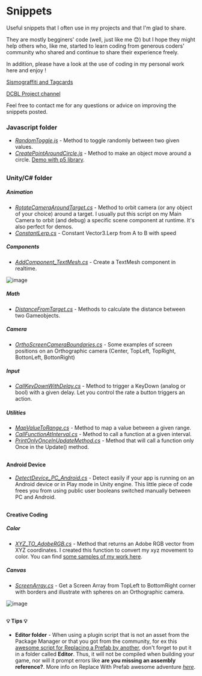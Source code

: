 # Snippets 
Useful snippets that I often use in my projects and that I'm glad to share. 

They are mostly begginers' code (well, just like me :blush:) but I hope they might help others who, like me, started to learn coding from generous coders' community who shared and continue to share their experience freely.

In addition, please have a look at the use of coding in my personal work here and enjoy ! 

[Sismograffiti and Tagcards](http://lefemmemademoiselle.tumblr.com/)

[DCBL Project channel](https://www.youtube.com/channel/UCUNX8-GVX5Q6I0nTqcFO0LQ)

Feel free to contact me for any questions or advice on improving the snippets posted.


### Javascript folder
- [*RandomToggle.js*](https://github.com/MlleDR/Snippets/blob/master/Javascript/RandomToggle.js) - Method to toggle randomly between two given values.
- [*CreatePointAroundCircle.js*](https://github.com/MlleDR/Snippets/blob/master/Javascript/CreatePointAroundCircle.js) - Method to make an object move around a circle. [Demo with p5 library](https://github.com/MlleDR/point-on-circle).


##


### Unity/C# folder
##### Animation
- [*RotateCameraAroundTarget.cs*](https://github.com/MlleDR/Snippets/blob/master/Unity/CSharp/RotateCameraAroundTarget.cs) - Method to orbit camera (or any object of your choice) around a target. I usually put this script on my Main Camera to orbit (and debug) a specific scene component at runtime. It's also perfect for demos.
- [*ConstantLerp.cs*](https://github.com/MlleDR/Snippets/blob/b3f8662d5cde929fbd08fffb7d1983073558af9c/Unity/CSharp/ConstantLerp.cs) - Constant Vector3.Lerp from A to B with speed

##### Components
- [*AddComponent_TextMesh.cs*](https://github.com/MlleDR/Snippets/blob/master/Unity/CSharp/AddComponent_TextMesh.cs) - Create a TextMesh component in realtime. 

![image](https://user-images.githubusercontent.com/27687330/115968166-b9442500-a536-11eb-870b-69af0c62d741.png)

##### Math
- [*DistanceFromTarget.cs*](https://github.com/MlleDR/Snippets/blob/master/Unity/CSharp/DistanceFromTarget.cs) - Methods to calculate the distance between two Gameobjects.

##### Camera
- [*OrthoScreenCameraBoundaries.cs*](https://github.com/MlleDR/Snippets/blob/dce7c829199b7ce738703c3eb8119bc801212642/Unity/CSharp/OrthoScreenCameraBoundaries.cs) - Some examples of screen positions on an Orthographic camera (Center, TopLeft, TopRight, BottonLeft, BottonRight)

##### Input
- [*CallKeyDownWithDelay.cs*](https://github.com/MlleDR/Snippets/blob/master/Unity/CSharp/CallKeyDownWithDelay.cs) - Method to trigger a KeyDown (analog or bool) with a given delay. Let you control the rate a button triggers an action.

##### Utilities
- [*MapValueToRange.cs*](https://github.com/MlleDR/Snippets/blob/master/Unity/CSharp/MapValueToRange.cs) - Method to map a value between a given range.
- [*CallFunctionAtInterval.cs*](https://github.com/MlleDR/Snippets/blob/master/Unity/CSharp/CallFunctionAtInterval.cs) - Method to call a function at a given interval.
- [*PrintOnlyOnceInUpdateMethod.cs*](https://github.com/MlleDR/Snippets/blob/master/Unity/CSharp/PrintOnlyOnceInUpdateMethod.cs) - Method that will call a function only Once in the Update() method.



##



#### Android Device
- [*DetectDevice_PC_Android.cs*](https://github.com/MlleDR/Snippets/blob/master/Unity/CSharp/DetectDevice_PC_Android.cs) - Detect easily if your app is running on an Android device or in Play mode in Unity engine. This little piece of code frees you from using public user booleans switched manually between PC and Android.


##


#### Creative Coding
##### Color
- [*XYZ_TO_AdobeRGB.cs*](https://github.com/MlleDR/Snippets/blob/master/Unity/CSharp/XYZ_TO_AdobeRGB.cs) - Method that returns an Adobe RGB vector from XYZ coordinates. I created this function to convert my xyz movement to color. You can find [some samples of my work here](https://lefemmemademoiselle.tumblr.com/tagged/dance/chrono/page/4).

##### Canvas
- [*ScreenArray.cs*](https://github.com/MlleDR/Snippets/blob/5c434ca40d9ad534b68d8d0987933112cc04d490/Unity/CSharp/ScreenArray.cs) - Get a Screen Array from TopLeft to BottomRight corner with borders and illustrate with spheres on an Orthographic camera.

![image](https://user-images.githubusercontent.com/27687330/117535157-ce1fbe80-aff4-11eb-86b8-e88af15f331e.png)



##

#### 💡 Tips 💡
- **Editor folder** - When using a plugin script that is not an asset from the Package Manager or that you got from the community, for ex this [awesome script for Replacing a Prefab by another](Unity/CSharp/ReplaceWithPrefab.cs), don't forget to put it in a folder called **Editor**. Thus, it will not be compiled when building your game, nor will it prompt errors like **are you missing an assembly reference?**.
More info on Replace With Prefab awesome adventure [*here*](https://forum.unity.com/threads/replace-game-object-with-prefab.24311/).
##
